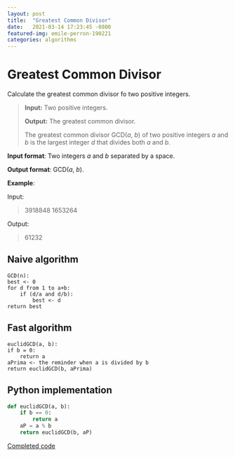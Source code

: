 ```yaml
---
layout: post
title:  "Greatest Common Divisor"
date:   2021-03-14 17:23:45 -0800
featured-img: emile-perron-190221
categories: algorithms
---
```


# Greatest Common Divisor

Calculate the greatest common divisor fo two positive integers.

> **Input:** Two positive integers.
>
> **Output:** The greatest common divisor.
>
> The greatest common divisor GCD(_a_, _b_) of two positive integers _a_ and _b_ is the largest integer _d_ that divides both _a_ and _b_.
 

**Input format**: Two integers _a_ and _b_ separated by a space.

**Output format**: GCD(_a_, _b_).

**Example**:

Input:
> 3918848 1653264

Output:
> 61232


## Naive algorithm

```
GCD(n):
best <- 0
for d from 1 to a+b:
    if (d/a and d/b):
        best <- d
return best            
```
## Fast algorithm

```
euclidGCD(a, b):
if b = 0:
    return a
aPrima <- the reminder when a is divided by b    
return euclidGCD(b, aPrima)         
```

## Python implementation

```python
def euclidGCD(a, b):
    if b == 0:
        return a
    aP = a % b
    return euclidGCD(b, aP)
```

[Completed code](https://github.com/mauroLaine/algorithms/blob/main/w2/gcd.py)